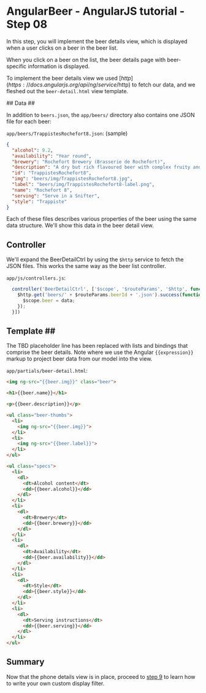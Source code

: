 # AngularBeer - AngularJS tutorial - Step 08 #

In this step, you will implement the beer details view, which is displayed when a user clicks on a beer in the beer list.

When you click on a beer on the list, the beer details page with beer-specific information is displayed.

To implement the beer details view we used [$http](https://docs.angularjs.org/api/ng/service/$http) to fetch our data, 
and we fleshed out the `beer-detail.html` view template.

## Data ##

In addition to `beers.json`, the `app/beers/` directory also contains one JSON file for each beer:

`app/beers/TrappistesRochefort8.json`: (sample)

```json
{
  "alcohol": 9.2,
  "availability": "Year round",
  "brewery": "Rochefort Brewery (Brasserie de Rochefort)",
  "description": "A dry but rich flavoured beer with complex fruity and spicy flavours.",
  "id": "TrappistesRochefort8",
  "img": "beers/img/TrappistesRochefort8.jpg",
  "label": "beers/img/TrappistesRochefort8-label.png",
  "name": "Rochefort 8",
  "serving": "Serve in a Snifter",
  "style": "Trappiste"
}
```

Each of these files describes various properties of the beer using the same data structure. We'll show this data in the beer detail view.

## Controller ##

We'll expand the BeerDetailCtrl by using the `$http` service to fetch the JSON files. This works the same way as the beer list controller.

`app/js/controllers.js`:

```javascript
  controller('BeerDetailCtrl', ['$scope', '$routeParams', '$http', function($scope, $routeParams, $http) {
    $http.get('beers/' + $routeParams.beerId + '.json').success(function(data) {
      $scope.beer = data;
    });
  }])
```

## Template ## 

The TBD placeholder line has been replaced with lists and bindings that comprise the beer details. 
Note where we use the Angular `{{expression}}` markup to project beer data from our model into the view.

`app/partials/beer-detail.html`:

```html
<img ng-src="{{beer.img}}" class="beer">

<h1>{{beer.name}}</h1>

<p>{{beer.description}}</p>

<ul class="beer-thumbs">
  <li>
    <img ng-src="{{beer.img}}">
  </li>
  <li>
    <img ng-src="{{beer.label}}">
  </li>
</ul>

<ul class="specs">
  <li>
    <dl>
      <dt>Alcohol content</dt>
      <dd>{{beer.alcohol}}</dd>
    </dl>
  </li>
  <li>
    <dl>
      <dt>Brewery</dt>
      <dd>{{beer.brewery}}</dd>
    </dl>
  </li>
  <li>
    <dl>
      <dt>Availability</dt>
      <dd>{{beer.availability}}</dd>
    </dl>
  </li>
  <li>
    <dl>
      <dt>Style</dt>
      <dd>{{beer.style}}</dd>
    </dl>
  </li>
  <li>
    <dl>
      <dt>Serving instructions</dt>
      <dd>{{beer.serving}}</dd>
    </dl>
  </li>
</ul>
```

## Summary ##

Now that the phone details view is in place, proceed to [step 9](../step-09) to learn how to write your own custom display filter.